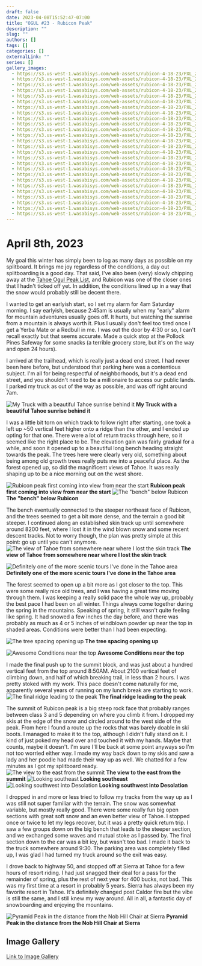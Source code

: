 ```yaml
---
draft: false
date: 2023-04-08T15:52:47-07:00
title: "OGUL #23 - Rubicon Peak"
description: ""
slug: ""
authors: []
tags: []
categories: []
externalLink: ""
series: []
gallery_images:
  - https://s3.us-west-1.wasabisys.com/web-assets/rubicon-4-18-23/PXL_20230408_135105464.jpg
  - https://s3.us-west-1.wasabisys.com/web-assets/rubicon-4-18-23/PXL_20230408_141116771.jpg
  - https://s3.us-west-1.wasabisys.com/web-assets/rubicon-4-18-23/PXL_20230408_141718165.jpg
  - https://s3.us-west-1.wasabisys.com/web-assets/rubicon-4-18-23/PXL_20230408_141803538.jpg
  - https://s3.us-west-1.wasabisys.com/web-assets/rubicon-4-18-23/PXL_20230408_141805414.jpg
  - https://s3.us-west-1.wasabisys.com/web-assets/rubicon-4-18-23/PXL_20230408_145620160.jpg
  - https://s3.us-west-1.wasabisys.com/web-assets/rubicon-4-18-23/PXL_20230408_150301262.jpg
  - https://s3.us-west-1.wasabisys.com/web-assets/rubicon-4-18-23/PXL_20230408_150303514.jpg
  - https://s3.us-west-1.wasabisys.com/web-assets/rubicon-4-18-23/PXL_20230408_151033141.jpg
  - https://s3.us-west-1.wasabisys.com/web-assets/rubicon-4-18-23/PXL_20230408_151510194.jpg
  - https://s3.us-west-1.wasabisys.com/web-assets/rubicon-4-18-23/PXL_20230408_151512199.jpg
  - https://s3.us-west-1.wasabisys.com/web-assets/rubicon-4-18-23/PXL_20230408_151514363.jpg
  - https://s3.us-west-1.wasabisys.com/web-assets/rubicon-4-18-23/PXL_20230408_151725899.jpg
  - https://s3.us-west-1.wasabisys.com/web-assets/rubicon-4-18-23/PXL_20230408_151806106.jpg
  - https://s3.us-west-1.wasabisys.com/web-assets/rubicon-4-18-23/PXL_20230408_152436918.jpg
  - https://s3.us-west-1.wasabisys.com/web-assets/rubicon-4-18-23/PXL_20230408_152440798.jpg
  - https://s3.us-west-1.wasabisys.com/web-assets/rubicon-4-18-23/PXL_20230408_152544935.jpg
  - https://s3.us-west-1.wasabisys.com/web-assets/rubicon-4-18-23/PXL_20230408_153359908.jpg
  - https://s3.us-west-1.wasabisys.com/web-assets/rubicon-4-18-23/PXL_20230408_154109815.jpg
  - https://s3.us-west-1.wasabisys.com/web-assets/rubicon-4-18-23/PXL_20230408_155138282.jpg
  - https://s3.us-west-1.wasabisys.com/web-assets/rubicon-4-18-23/PXL_20230408_155939548.jpg
  - https://s3.us-west-1.wasabisys.com/web-assets/rubicon-4-18-23/PXL_20230408_160016778.jpg
  - https://s3.us-west-1.wasabisys.com/web-assets/rubicon-4-18-23/PXL_20230408_160018069.jpg
  - https://s3.us-west-1.wasabisys.com/web-assets/rubicon-4-18-23/PXL_20230408_160028070.jpg
  - https://s3.us-west-1.wasabisys.com/web-assets/rubicon-4-18-23/PXL_20230408_160653851.jpg
  - https://s3.us-west-1.wasabisys.com/web-assets/rubicon-4-18-23/PXL_20230408_175000488.jpg
---
```



# April 8th, 2023

My goal this winter has simply been to log as many days as possible on my splitboard. It brings me joy regardless of the conditions, a day out splitboarding is a good day. That said, I've also been (very) slowly chipping away at the [Tahoe Ogul Peak List](https://www.tahoeogul.org/), and Rubicon was one of the closer ones that I hadn't ticked off yet. In addition, the conditions lined up in a way that the snow would probably still be decent there.

I wanted to get an earlyish start, so I set my alarm for 4am Saturday morning. I say earlyish, because 2:45am is usually when my "early" alarm for mountain adventures usually goes off. It hurts, but watching the sunrise from a mountain is always worth it. Plus I usually don't feel too tired once I get a Yerba Mate or a Redbull in me. I was out the door by 4:30 or so, I can't recall exactly but that seems accurate. Made a quick stop at the Pollock Pines Safeway for some snacks (a terrible grocery store, but it's on the way and open 24 hours).

I arrived at the trailhead, which is really just a dead end street. I had never been here before, but understood that parking here was a contentious subject. I'm all for being respectful of neighborhoods, but it's a dead end street, and you shouldn't need to be a millionaire to access our public lands. I parked my truck as out of the way as possible, and was off right around 7am.

![My Truck with a beautiful Tahoe sunrise behind it](https://s3.us-west-1.wasabisys.com/web-assets/rubicon-4-18-23/PXL_20230408_135105464.jpg?classes=shadow)
**My Truck with a beautiful Tahoe sunrise behind it**

I was a little bit torn on which track to follow right after starting, one took a left up ~50 vertical feet higher onto a ridge than the other, and I ended up opting for that one. There were a lot of return tracks through here, so it seemed like the right place to be. The elevation gain was fairly gradual for a while, and soon it opened up to a beautiful long bench heading straight towards the peak. The trees here were clearly very old, something about being among old growth trees really puts me into a peaceful place. As the forest opened up, so did the magnificent views of Tahoe. It was really shaping up to be a nice morning out on the west shore.

![Rubicon peak first coming into view from near the start](https://s3.us-west-1.wasabisys.com/web-assets/rubicon-4-18-23/PXL_20230408_141116771.jpg?classes=shadow)
**Rubicon peak first coming into view from near the start**
![The "bench" below Rubicon](https://s3.us-west-1.wasabisys.com/web-assets/rubicon-4-18-23/PXL_20230408_141718165.jpg?classes=shadow)
**The "bench" below Rubicon**

The bench eventually connected to the steeper northeast face of Rubicon, and the trees seemed to get a bit more dense, and the terrain a good bit steeper. I continued along an established skin track up until somewhere around 8200 feet, where I lost it in the wind blown snow and some recent descent tracks. Not to worry though, the plan was pretty simple at this point: go up until you can't anymore.
![The view of Tahoe from somewhere near where I lost the skin track](https://s3.us-west-1.wasabisys.com/web-assets/rubicon-4-18-23/PXL_20230408_150301262.jpg?classes=shadow)
**The view of Tahoe from somewhere near where I lost the skin track**

![Definitely one of the more scenic tours I've done in the Tahoe area](https://s3.us-west-1.wasabisys.com/web-assets/rubicon-4-18-23/PXL_20230408_151033141.jpg?classes=shadow)
**Definitely one of the more scenic tours I've done in the Tahoe area**

The forest seemed to open up a bit more as I got closer to the top. This were some really nice old trees, and I was having a great time moving through them. I was keeping a really solid pace the whole way up, probably the best pace I had been on all winter. Things always come together during the spring in the mountains. Speaking of spring, it still wasn't quite feeling like spring. It had snowed a few inches the day before, and there was probably as much as 4 or 5 inches of windblown powder up near the top in shaded areas. Conditions were better than I had been expecting.

![The tree spacing opening up](https://s3.us-west-1.wasabisys.com/web-assets/rubicon-4-18-23/PXL_20230408_151806106.jpg?classes=shadow)
**The tree spacing opening up**

![Awesome Conditions near the top](https://s3.us-west-1.wasabisys.com/web-assets/rubicon-4-18-23/PXL_20230408_154109815.jpg?classes=shadow)
**Awesome Conditions near the top**

I made the final push up to the summit block, and was just about a hundred vertical feet from the top around 8:50AM. About 2100 vertical feet of climbing down, and half of which breaking trail, in less than 2 hours. I was pretty stoked with my work. This pace doesn't come naturally for me, apparently several years of running on my lunch break are starting to work.
![The final ridge leading to the peak](https://s3.us-west-1.wasabisys.com/web-assets/rubicon-4-18-23/PXL_20230408_155138282.jpg?classes=shadow)
**The final ridge leading to the peak**

The summit of Rubicon peak is a big steep rock face that probably ranges between class 3 and 5 depending on where you climb it from. I dropped my skis at the edge of the snow and circled around to the west side of the peak. From here I found a route up the rocks that was barely doable in ski boots. I managed to make it to the top, although I didn't fully stand on it. I kind of just poked my head over and touched it with my hands. Maybe that counts, maybe it doesn't. I'm sure I'll be back at some point anyways so I'm not too worried either way. I made my way back down to my skis and saw a lady and her poodle had made their way up as well. We chatted for a few minutes as I got my splitboard ready.
![The view to the east from the summit](https://s3.us-west-1.wasabisys.com/web-assets/rubicon-4-18-23/PXL_20230408_160016778.jpg?classes=shadow)
**The view to the east from the summit**
![Looking southeast](https://s3.us-west-1.wasabisys.com/web-assets/rubicon-4-18-23/PXL_20230408_160018069.jpg?classes=shadow)
**Looking southeast**
![Looking southwest into Desolation](https://s3.us-west-1.wasabisys.com/web-assets/rubicon-4-18-23/PXL_20230408_160653851.jpg?classes=shadow)
**Looking southwest into Desolation**

I dropped in and more or less tried to follow my tracks from the way up as I was still not super familiar with the terrain. The snow was somewhat variable, but mostly really good. There were some really fun big open sections with great soft snow and an even better view of Tahoe. I stopped once or twice to let my legs recover, but it was a pretty quick return trip. I saw a few groups down on the big bench that leads to the steeper section, and we exchanged some waves and mutual stoke as I passed by. The final section down to the car was a bit icy, but wasn't too bad. I made it back to the truck somewhere around 9:30. The parking area was completely filled up, I was glad I had turned my truck around so the exit was easy.

I drove back to highway 50, and stopped off at Sierra at Tahoe for a few hours of resort riding. I had just snagged their deal for a pass for the remainder of spring, plus the rest of next year for 400 bucks, not bad. This was my first time at a resort in probably 5 years. Sierra has always been my favorite resort in Tahoe. It's definitely changed post Caldor fire but the vibe is still the same, and I still knew my way around. All in all, a fantastic day of snowboarding and enjoying the mountains.

![Pyramid Peak in the distance from the Nob Hill Chair at Sierra](https://s3.us-west-1.wasabisys.com/web-assets/rubicon-4-18-23/PXL_20230408_175000488.jpg?classes=shadow)
**Pyramid Peak in the distance from the Nob Hill Chair at Sierra**

## Image Gallery
[Link to Image Gallery](../galleries/rubicon-peak-gallery/)